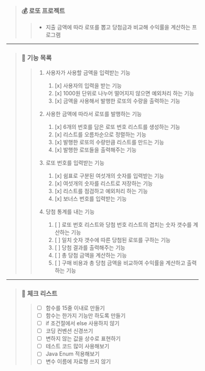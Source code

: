 > ### 💰 로또 프로젝트
> 
>> - 지출 금액에 따라 로또를 뽑고 당첨금과 비교해 수익률을 계산하는 프로그램
--- 
> ### 📕 기능 목록
>
>> 1. 사용자가 사용할 금액을 입력받는 기능
>>    1. [x] 사용자의 입력을 받는 기능
>>    2. [x] 1000원 단위로 나누어 떨어지지 않으면 예외처리 하는 기능
>>    3. [x] 금액을 사용해서 발행한 로또의 수량을 출력하는 기능
>>
>>
>> 2. 사용한 금액에 따라서 로또를 발행하는 기능
>>    1. [x] 6개의 번호를 담은 로또 번호 리스트를 생성하는 기능
>>    2. [x] 리스트를 오름차순으로 정렬하는 기능
>>    3. [x] 발행한 로또의 수량만큼 리스트를 만드는 기능
>>    4. [x] 발행한 로또들을 출력해주는 기능
>>
>>
>> 3. 로또 번호를 입력받는 기능
>>    1. [x] 쉼표로 구분된 여섯개의 숫자를 입력받는 기능
>>    2. [x] 여섯개의 숫자를 리스트로 저장하는 기능
>>    3. [x] 리스트를 점검하고 예외처리 하는 기능
>>    4. [x] 보너스 번호를 입력받는 기능
>>
>>
>> 4. 당첨 통계를 내는 기능
>>    1. [ ] 로또 번호 리스트와 당첨 번호 리스트의 겹치는 숫자 갯수를 계산하는 기능
>>    2. [ ] 일치 숫자 갯수에 따른 당첨된 로또를 구하는 기능
>>    3. [ ] 당첨 결과를 출력해주는 기능
>>    4. [ ] 총 당첨 금액을 계산하는 기능
>>    5. [ ] 구매 비용과 총 당첨 금액을 비교하여 수익률을 계산하고 출력하는 기능
----
> ### 📗 체크 리스트
>
>> - [ ] 함수를 15줄 이내로 만들기
>> - [ ] 함수는 한가지 기능만 하도록 만들기
>> - [ ] if 조건절에서 else 사용하지 않기
>> - [ ] 코딩 컨벤션 신경쓰기
>> - [ ] 변하지 않는 값을 상수로 표현하기
>> - [ ] 테스트 코드 많이 사용해보기
>> - [ ] Java Enum 적용해보기
>> - [ ] 변수 이름에 자료형 쓰지 않기